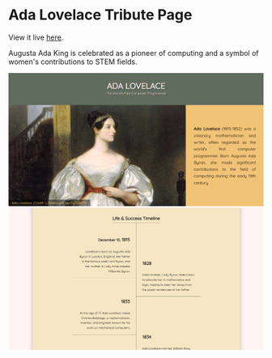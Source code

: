# Ada Lovelace Tribute Page

View it live [here](dianapadre.github.io/ada-lovelace-tribute).

Augusta Ada King is celebrated as a pioneer of computing and a symbol of women's contributions to STEM fields.

![Screenshot 1](Screenshot1.png)
![Screenshot 2](Screenshot2.png)
